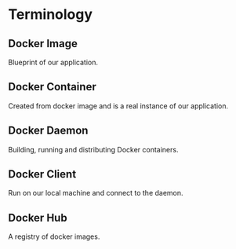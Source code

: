 # Terminology

## Docker Image

Blueprint of our application.

## Docker Container

Created from docker image and is a real instance of our application.

## Docker Daemon

Building, running and distributing Docker containers.

## Docker Client

Run on our local machine and connect to the daemon.

## Docker Hub

A registry of docker images.